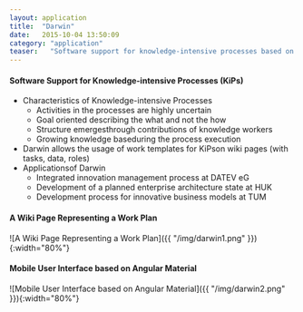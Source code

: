 ```yaml
---
layout: application
title:  "Darwin"
date:   2015-10-04 13:50:09
category: "application"
teaser:   "Software support for knowledge-intensive processes based on the Hybrid Wiki approach"
---
```


#### Software Support for Knowledge-intensive Processes (KiPs)

* Characteristics of Knowledge-intensive Processes
    * Activities in the processes are highly uncertain
    * Goal oriented describing the what and not the how
    * Structure emergesthrough contributions of knowledge workers
    * Growing knowledge baseduring the process execution
* Darwin allows the usage of work templates for KiPson wiki pages (with tasks, data, roles)
* Applicationsof Darwin
    * Integrated innovation management process at DATEV eG
    * Development of a planned enterprise architecture state at HUK
    * Development process for innovative business models at TUM

#### A Wiki Page Representing a Work Plan

![A Wiki Page Representing a Work Plan]({{ "/img/darwin1.png" }}){:width="80%"}

#### Mobile User Interface based on Angular Material

![Mobile User Interface based on Angular Material]({{ "/img/darwin2.png" }}){:width="80%"}